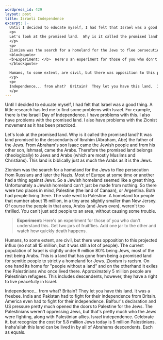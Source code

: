 ```yaml
--- 
wordpress_id: 429
layout: post
title: Israeli Independence
excerpt: |-
  Until I decided to educate myself, I had felt that Israel was a good thing.  A little research has led me to find some problems with Israel.  For example, there is the Israeli Day of Independence.  I have problems with this.  I also have problems with the promised land.  I also have problems with the Zionist movement as it has been practiced.
  <p>
  Let's look at the promised land.  Why is it called the promised land?  It was land promised to the descendants of Ibrahim (Abraham, Abe) the father of the Jews.  From Abraham's son Isaac came the Jewish people and from his other son, Ishmael, came the Arabs.  Therefore the promised land belongs (theologically) to Jews and Arabs (which are mostly Muslims and Christians).  This land is biblically just as much the Arabs as it is the Jews.
  </p>
  <p>
  Zionism was the search for a homeland for the Jews to flee persecution from Russians and later the Nazis.  Most of Europe at some time or another had a thing against Jews.  So a Jewish homeland seemed like a great thing.  Unfortunately a Jewish homeland can't just be made from nothing.  So there were two places in mind, Palestine (the land of Canaan), or Argentina.  Both had people living there.  The vote went to Palestine.  A homeland for people that number about 15 million, in a tiny area slightly smaller than New Jersey.  Of course the people in that area, Arabs (and Jews even), weren't too thrilled.  You can't just add people to an area, without causing some trouble.
  <blockquote>
  <b>Experiment: </b>  Here's an experiment for those of you who don't understand this.  Get two jars of fruitflies.  Add one jar to the other and watch how quickly death happens.
  </blockquote>
  
  Humans, to some extent, are civil, but there was opposition to this projected influx (no not all 15 million, but it was still a lot of people).  The current population of Israel is slightly under 6 million 80% being Jews, most of the rest being Arabs.  This is a land that has gone from being a promised land for semitic people to strictly a homeland for Jews.  Zionism is racism.  On one hand its home for "people without a land" and on the otherhand it exiles the Palestinians who once lived there.  Approximately 5 million people are Palestinian refugees.  This includes descendents, however, they have a right to live peacefully in Israel.
  </p>
  <p>
  Independence... from what?  Britain?  They let you have this land.  It was a freebee.  India and Pakistan had to fight for their independence from Britain.  America even had to fight for their independence.  Balfour's declaration and US pressure pretty much opened the doors to Palestine for the Jews.  The Palestinians weren't oppressing Jews, but that's pretty much who the Jews were fighting, along with Palestinian allies.  Israel independence.  Celebrate it, but recognize the cost for 5.8 million Jews today is 5 million Palestinians.  Insha'allah this land can be lived in by all of Abrahams descendents.  Each as equals.
  </p>
---
```

Until I decided to educate myself, I had felt that Israel was a good thing.  A little research has led me to find some problems with Israel.  For example, there is the Israeli Day of Independence.  I have problems with this.  I also have problems with the promised land.  I also have problems with the Zionist movement as it has been practiced.
<p>
Let's look at the promised land.  Why is it called the promised land?  It was land promised to the descendants of Ibrahim (Abraham, Abe) the father of the Jews.  From Abraham's son Isaac came the Jewish people and from his other son, Ishmael, came the Arabs.  Therefore the promised land belongs (theologically) to Jews and Arabs (which are mostly Muslims and Christians).  This land is biblically just as much the Arabs as it is the Jews.
</p>
<p>
Zionism was the search for a homeland for the Jews to flee persecution from Russians and later the Nazis.  Most of Europe at some time or another had a thing against Jews.  So a Jewish homeland seemed like a great thing.  Unfortunately a Jewish homeland can't just be made from nothing.  So there were two places in mind, Palestine (the land of Canaan), or Argentina.  Both had people living there.  The vote went to Palestine.  A homeland for people that number about 15 million, in a tiny area slightly smaller than New Jersey.  Of course the people in that area, Arabs (and Jews even), weren't too thrilled.  You can't just add people to an area, without causing some trouble.
<blockquote>
<b>Experiment: </b>  Here's an experiment for those of you who don't understand this.  Get two jars of fruitflies.  Add one jar to the other and watch how quickly death happens.
</blockquote>

Humans, to some extent, are civil, but there was opposition to this projected influx (no not all 15 million, but it was still a lot of people).  The current population of Israel is slightly under 6 million 80% being Jews, most of the rest being Arabs.  This is a land that has gone from being a promised land for semitic people to strictly a homeland for Jews.  Zionism is racism.  On one hand its home for "people without a land" and on the otherhand it exiles the Palestinians who once lived there.  Approximately 5 million people are Palestinian refugees.  This includes descendents, however, they have a right to live peacefully in Israel.
</p>
<p>
Independence... from what?  Britain?  They let you have this land.  It was a freebee.  India and Pakistan had to fight for their independence from Britain.  America even had to fight for their independence.  Balfour's declaration and US pressure pretty much opened the doors to Palestine for the Jews.  The Palestinians weren't oppressing Jews, but that's pretty much who the Jews were fighting, along with Palestinian allies.  Israel independence.  Celebrate it, but recognize the cost for 5.8 million Jews today is 5 million Palestinians.  Insha'allah this land can be lived in by all of Abrahams descendents.  Each as equals.
</p>
